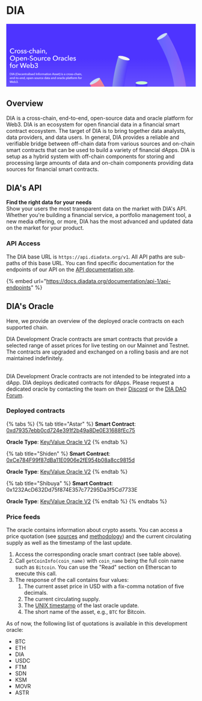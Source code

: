# DIA

![](<../../.gitbook/assets/image (120).png>)

## Overview

DIA is a cross-chain, end-to-end, open-source data and oracle platform for Web3. DIA is an ecosystem for open financial data in a financial smart contract ecosystem. The target of DIA is to bring together data analysts, data providers, and data users. In general, DIA provides a reliable and verifiable bridge between off-chain data from various sources and on-chain smart contracts that can be used to build a variety of financial dApps. DIA is setup as a hybrid system with off-chain components for storing and processing large amounts of data and on-chain components providing data sources for financial smart contracts.&#x20;

## DIA's API

**Find the right data for your needs**\
Show your users the most transparent data on the market with DIA's API. Whether you're building a financial service, a portfolio management tool, a new media offering, or more, DIA  has the most advanced and updated data on the market for your product.

### API Access

The DIA base URL is `https://api.diadata.org/v1`. All API paths are sub-paths of this base URL. You can find specific documentation for the endpoints of our API on the [API documentation site](https://docs.diadata.org/documentation/api-1/api-endpoints).&#x20;

{% embed url="https://docs.diadata.org/documentation/api-1/api-endpoints" %}

## DIA's Oracle

Here, we provide an overview of the deployed oracle contracts on each supported chain.

DIA Development Oracle contracts are smart contracts that provide a selected range of asset prices for live testing on our Mainnet and Testnet. The contracts are upgraded and exchanged on a rolling basis and are not maintained indefinitely.

\
DIA Development Oracle contracts are not intended to be integrated into a dApp. DIA deploys dedicated contracts for dApps. Please request a dedicated oracle by contacting the team on their  [Discord](https://discord.com/invite/zFmXtPFgQj) or the [DIA DAO Forum](https://dao.diadata.org/).

### Deployed contracts

{% tabs %}
{% tab title="Astar" %}
**Smart Contract**: [0xd79357ebb0cd724e391f2b49a8De0E31688fEc75](https://blockscout.com/astar/address/0xd79357ebb0cd724e391f2b49a8De0E31688fEc75/contracts)

**Oracle Type**: [Key/Value Oracle V2](https://docs.diadata.org/documentation/oracle-documentation/access-the-oracle#dia-key-value-oracle-contract-v2)
{% endtab %}

{% tab title="Shiden" %}
**Smart Contract**: [0xCe784F99f87dBa11E0906e2fE954b08a8cc9815d](https://blockscout.com/shiden/address/0xCe784F99f87dBa11E0906e2fE954b08a8cc9815d/contracts)

**Oracle Type**: [Key/Value Oracle V2](https://docs.diadata.org/documentation/oracle-documentation/access-the-oracle#dia-key-value-oracle-contract-v2)
{% endtab %}

{% tab title="Shibuya" %}
**Smart Contract**: 0x1232AcD632Dd75f874E357c77295Da3f5Cd7733E

**Oracle Type**: [Key/Value Oracle V2](https://docs.diadata.org/documentation/oracle-documentation/access-the-oracle#dia-key-value-oracle-contract-v2)
{% endtab %}
{% endtabs %}

### Price feeds

The oracle contains information about crypto assets. You can access a price quotation (see [sources](https://docs.diadata.org/documentation/methodology/digital-assets/cryptocurrency-trading-data) and [methodology](https://docs.diadata.org/documentation/methodology/digital-assets/exchangeprices)) and the current circulating supply as well as the timestamp of the last update.

1. &#x20;Access the corresponding oracle smart contract (see table above).
2. Call `getCoinInfo(coin_name)` with `coin_name` being the full coin name such as `Bitcoin`. You can use the "Read" section on Etherscan to execute this call.
3. The response of the call contains four values:
   1. The current asset price in USD with a fix-comma notation of five decimals.
   2. The current circulating supply.
   3. The [UNIX timestamp](https://www.unixtimestamp.com/) of the last oracle update.
   4. The short name of the asset, e.g., `BTC` for Bitcoin.

As of now, the following list of quotations is available in this development oracle:

* BTC
* ETH
* DIA
* USDC
* FTM
* SDN
* KSM
* MOVR
* ASTR
